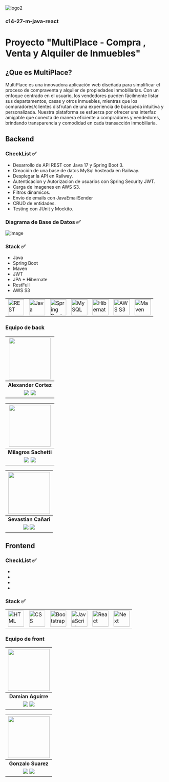 
![logo2](https://github.com/No-Country/c14-27-m-java-react/assets/114450089/5ae53142-2374-4685-b531-cf903098bfd3)

### c14-27-m-java-react
# Proyecto "MultiPlace - Compra , Venta y Alquiler de Inmuebles"
## ¿Que es MultiPlace?
MultiPlace es una innovadora aplicación web diseñada para simplificar el proceso de compraventa y alquiler de propiedades inmobiliarias. Con un enfoque centrado en el usuario, los vendedores pueden fácilmente listar sus departamentos, casas y otros inmuebles, mientras que los compradores/clientes disfrutan de una experiencia de búsqueda intuitiva y personalizada. Nuestra plataforma se esfuerza por ofrecer una interfaz amigable que conecta de manera eficiente a compradores y vendedores, brindando transparencia y comodidad en cada transacción inmobiliaria.
## Backend

### CheckList ✅

- Desarrollo de API REST con Java 17 y Spring Boot 3.
- Creación de una base de datos MySql hosteada en Railway.
- Desplegar la API en Railway.
- Autenticacion y Autorizacion de usuarios con Spring Security JWT.
- Carga de imagenes en AWS S3.
- Filtros dinamicos.
- Envio de emails con JavaEmailSender
- CRUD de entidades.
- Testing con JUnit y Mockito.
  
### Diagrama de Base de Datos ✅
![image](https://github.com/No-Country/c14-27-m-java-react/assets/114450089/224f9df3-9551-47cd-995d-7616cdbc90ef)

### Stack ✅
- Java
- Spring Boot
- Maven
- JWT
- JPA + Hibernate
- RestFull
- AWS S3
<div align="center">
	<table>
		<tr>
			<td><img width="50" src="https://user-images.githubusercontent.com/25181517/192107858-fe19f043-c502-4009-8c47-476fc89718ad.png" alt="REST" title="REST"/></td>
			<td><img width="50" src="https://user-images.githubusercontent.com/25181517/117201156-9a724800-adec-11eb-9a9d-3cd0f67da4bc.png" alt="Java" title="Java"/></td>
			<td><img width="50" src="https://user-images.githubusercontent.com/25181517/183891303-41f257f8-6b3d-487c-aa56-c497b880d0fb.png" alt="Spring Boot" title="Spring Boot"/></td>
			<td><img width="50" src="https://user-images.githubusercontent.com/25181517/183896128-ec99105a-ec1a-4d85-b08b-1aa1620b2046.png" alt="MySQL" title="MySQL"/></td>
			<td><img width="50" src="https://user-images.githubusercontent.com/25181517/117207493-49665200-adf4-11eb-808e-a9c0fcc2a0a0.png" alt="Hibernate" title="Hibernate"/></td>
			<td><img width="50" src="https://aprenderbigdata.com/wp-content/uploads/amazon-s3-logo-300x225.png" alt="AWS S3" title="AWS S3"/></td>
      <td><img width="50" src="https://upload.wikimedia.org/wikipedia/commons/thumb/5/52/Apache_Maven_logo.svg/2560px-Apache_Maven_logo.svg.png" alt="Maven" title="Maven"/></td>
			</tr>
	</table>
</div>

### Equipo de back
| <img src="https://github.com/No-Country/c14-27-m-java-react/assets/114450089/46ab1c66-5cf3-4c68-b0b6-4dec6de835a0" width=130/>|
|:-:|
| **Alexander Cortez** |
|<a href="https://github.com/programAlex1"><img src="https://img.shields.io/badge/github-%23121011.svg?&style=for-the-badge&logo=github&logoColor=white"/></a> <a href="https://pe.linkedin.com/in/alexander-cortez"><img src="https://img.shields.io/badge/linkedin%20-%230077B5.svg?&style=for-the-badge&logo=linkedin&logoColor=white"/></a> |

| <img src="https://media.licdn.com/dms/image/C4E03AQHx9SWH6FT-Rg/profile-displayphoto-shrink_200_200/0/1642633207224?e=1704326400&v=beta&t=BYk0hqsoe20fXs0_HFtfAQNb8R94C3WTajtZIXy0n78" width=130/>|
|:-:|
| **Milagros Sachetti** |
|<a href="https://github.com/milagrossachetti"><img src="https://img.shields.io/badge/github-%23121011.svg?&style=for-the-badge&logo=github&logoColor=white"/></a> <a href="https://ar.linkedin.com/in/milagros-sachetti"><img src="https://img.shields.io/badge/linkedin%20-%230077B5.svg?&style=for-the-badge&logo=linkedin&logoColor=white"/></a> |

| <img src="" width=130/>|
|:-:|
| **Sevastian Cañari** |
|<a href="https://github.com/Sevastian58"><img src="https://img.shields.io/badge/github-%23121011.svg?&style=for-the-badge&logo=github&logoColor=white"/></a> <a href="https://pe.linkedin.com/in/sevastian-ca%C3%B1ari-5939b61ab"><img src="https://img.shields.io/badge/linkedin%20-%230077B5.svg?&style=for-the-badge&logo=linkedin&logoColor=white"/></a> ||

## Frontend
### CheckList ✅

- 
- 
- 
- 
### Stack ✅
<div align="center">
	<table>
		<tr>
			<td><img width="50" src="https://user-images.githubusercontent.com/25181517/192158954-f88b5814-d510-4564-b285-dff7d6400dad.png" alt="HTML" title="HTML"/></td>
			<td><img width="50" src="https://user-images.githubusercontent.com/25181517/183898674-75a4a1b1-f960-4ea9-abcb-637170a00a75.png" alt="CSS" title="CSS"/></td>
			<td><img width="50" src="https://user-images.githubusercontent.com/25181517/183898054-b3d693d4-dafb-4808-a509-bab54cf5de34.png" alt="Bootstrap" title="Bootstrap"/></td>
			<td><img width="50" src="https://user-images.githubusercontent.com/25181517/117447155-6a868a00-af3d-11eb-9cfe-245df15c9f3f.png" alt="JavaScript" title="JavaScript"/></td>
			<td><img width="50" src="https://user-images.githubusercontent.com/25181517/183897015-94a058a6-b86e-4e42-a37f-bf92061753e5.png" alt="React" title="React"/></td>
			<td><img width="50" src="https://upload.wikimedia.org/wikipedia/commons/thumb/8/8e/Nextjs-logo.svg/2560px-Nextjs-logo.svg.png" alt="Next" title="Next"/></td>
		</tr>
	</table>
</div>

### Equipo de front

| <img src="https://scontent.cdninstagram.com/v/t51.2885-15/313904833_433890452262144_6416322523443056469_n.webp?stp=dst-jpg_e35&efg=eyJ2ZW5jb2RlX3RhZyI6ImltYWdlX3VybGdlbi4xMDgweDEzNTAuc2RyIn0&_nc_ht=scontent.cdninstagram.com&_nc_cat=100&_nc_ohc=sjod-bK02wQAX_VuxAd&edm=APs17CUBAAAA&ccb=7-5&ig_cache_key=Mjk2NDIxMzIwMjI5MzQ2NDQ4Mw%3D%3D.2-ccb7-5&oh=00_AfDFUqb_4x_1jcpGL9OS5xX2rtYaDXb08xd3lGogDOdC_Q&oe=6549E66B&_nc_sid=10d13b" width=130/>|
|:-:|
| **Damian Aguirre** |
|<a href="https://github.com/DamianJavierAguirreCerullo"><img src="https://img.shields.io/badge/github-%23121011.svg?&style=for-the-badge&logo=github&logoColor=white"/></a> <a href="https://www.linkedin.com/in/damian-javier-aguirre-cerullo-55335522a/"><img src="https://img.shields.io/badge/linkedin%20-%230077B5.svg?&style=for-the-badge&logo=linkedin&logoColor=white"/></a> |

| <img src="https://media.licdn.com/dms/image/D4D03AQE9Q2jVlJwTrQ/profile-displayphoto-shrink_400_400/0/1689048625044?e=1704326400&v=beta&t=hUndicyb5bi69oCBayQDSAd2YqNRXYBvB3sEDW628Lg" width=130/>|
|:-:|
| **Gonzalo Suarez** |
|<a href="https://github.com/gonzasuarez96"><img src="https://img.shields.io/badge/github-%23121011.svg?&style=for-the-badge&logo=github&logoColor=white"/></a> <a href="https://www.linkedin.com/in/gonzalo-suarez-dev/"><img src="https://img.shields.io/badge/linkedin%20-%230077B5.svg?&style=for-the-badge&logo=linkedin&logoColor=white"/></a> |

